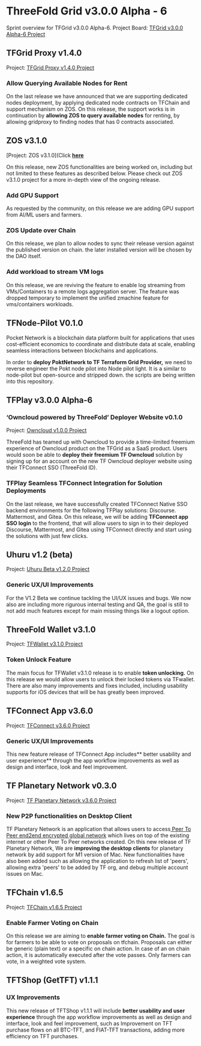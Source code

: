 
# ThreeFold Grid v3.0.0 Alpha - 6

Sprint overview for TFGrid v3.0.0 Alpha-6.
Project Board: [TFGrid v3.0.0 Alpha-6 Project](https://github.com/threefoldtech/home/projects/8)

## TFGrid Proxy v1.4.0

Project: [TFGrid Proxy v1.4.0 Project](https://github.com/threefoldtech/tfgridclient_proxy/projects/10)

### Allow Querying Available Nodes for Rent
On the last release we have announced that we are supporting dedicated nodes deployment, by applying dedicated node contracts on TFChain and support mechanism on ZOS. On this release, the support works is in continuation by **allowing ZOS to query available nodes** for renting, by allowing gridproxy to finding nodes that has 0 contracts associated.

## ZOS v3.1.0

[Project: ZOS v3.1.0](Click [**here**](https://github.com/threefoldtech/zos/projects/12)

On this release, new ZOS functionalities are being worked on, including but not limited to these features as described below. Please check out ZOS v3.1.0 project for a more in-depth view of the ongoing release.

### Add GPU Support
As requested by the community, on this release we are adding GPU support from AI/ML users and farmers.

### ZOS Update over Chain
On this release, we plan to allow nodes to sync their release version against the published version on chain. the later installed version will be chosen by the DAO itself.

### Add workload to stream VM logs
On this release, we are reviving the feature to enable log streaming from VMs/Containers to a remote logs aggregation server. The feature was dropped temporary to implement the unified zmachine feature for vms/containers workloads.

## TFNode-Pilot V0.1.0

Pocket Network is a blockchain data platform built for applications that uses cost-efficient economics to coordinate and distribute data at scale, enabling seamless interactions between blockchains and applications.

In order to **deploy PoktNetwork to TF Terraform Grid Provider,** we need to reverse engineer the Pokt node pilot into Node pilot light. It is a similar to node-pilot but open-source and stripped down. the scripts are being written into this repository.

## TFPlay v3.0.0 Alpha-6

### ‘Owncloud powered by ThreeFold’ Deployer Website v0.1.0

Project: [Owncloud v1.0.0 Project](https://github.com/threefoldtech/www_owncloud/projects/1)

ThreeFold has teamed up with Owncloud to provide a time-limited freemium experience of Owncloud product on the TFGrid as a SaaS product.
Users would soon be able to **deploy their freemium TF Owncloud** solution by signing up for an account on the new TF Owncloud deployer website using their TFConnect SSO (ThreeFold ID).

### TFPlay Seamless TFConnect Integration for Solution Deployments
On the last release, we have successfully created TFConnect Native SSO backend environments for the following TFPlay solutions: Discourse. Mattermost, and Gitea. On this release, we will be adding **TFConnect app SSO login** to the frontend, that will allow users to sign in to their deployed Discourse, Mattermost, and Gitea using TFConnect directly and start using the solutions with just few clicks.


## Uhuru v1.2 (beta)

Project: [Uhuru Beta v1.2.0 Project](https://github.com/threefoldtech/twin_aydo/projects/5)

### Generic UX/UI Improvements
For the V1.2 Beta we continue tackling the UI/UX issues and bugs. We now also are including more rigurous internal testing and QA, the goal is still to not add much features except for main missing things like a logout option.

## ThreeFold Wallet v3.1.0

Project: [TFWallet v3.1.0 Project](https://github.com/threefoldtech/wallet-next/projects/4)

### Token Unlock Feature
The main focus for TFWallet v3.1.0 release is to enable **token unlocking.** On this release we would allow users to unlock their locked tokens via TFwallet. There are also many improvements and fixes included, including usability supports for iOS devices that will be has greatly been improved.

## TFConnect App v3.6.0

Project: [TFConnect v3.6.0 Project](https://github.com/threefoldtech/threefold_connect/projects/8)

### Generic UX/UI Improvements 
This new feature release of TFConnect App includes** better usability and user experience** through the app workflow improvements as well as design and interface, look and feel improvement.

## TF Planetary Network v0.3.0

Project: [TF Planetary Network v3.6.0 Project](https://github.com/threefoldtech/planetary_network/projects/3)

### New P2P functionalities on Desktop Client
TF Planetary Network is an application that allows users to access[ Peer To Peer end2end encrypted global network](https://library.threefold.me/info/manual/#/technology/threefold__planetary_network) which lives on top of the existing internet or other Peer To Peer networks created. On this new release of TF Planetary Network, We are **improving the desktop clients** for planetary network by add support for M1 version of Mac. New functionalities have also been added such as allowing the application to refresh list of 'peers', allowing extra 'peers' to be added by TF org, and debug multiple account issues on Mac.

## TFChain v1.6.5

Project: [TFChain v1.6.5 Project](https://github.com/threefoldtech/tfchain/projects/13)

### Enable Farmer Voting on Chain
On this release we are aiming to **enable farmer voting on Chain.** The goal is for farmers to be able to vote on proposals on tfchain. Proposals can either be generic (plain text) or a specific on chain action. In case of an on chain action, it is automatically executed after the vote passes. Only farmers can vote, in a weighted vote system.
  

## TFTShop (GetTFT) v1.1.1

### UX Improvements
This new release of TFTShop v1.1.1 will include **better usability and user experience** through the app workflow improvements as well as design and interface, look and feel improvement, such as Improvement on TFT purchase flows on all BTC-TFT, and FIAT-TFT transactions, adding more efficiency on TFT purchases.
